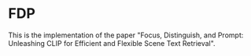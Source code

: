 # FDP
This is the implementation of the paper "Focus, Distinguish, and Prompt: Unleashing CLIP for Efficient and Flexible Scene Text Retrieval".
